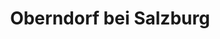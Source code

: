---
title: Oberndorf bei Salzburg
url: /oberndorf-bei-salzburg/
latitude: 47.936
longitude: 12.946
---